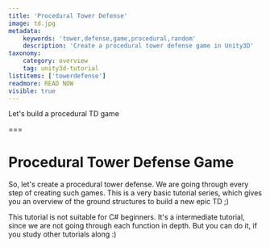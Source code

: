 ```yaml
---
title: 'Procedural Tower Defense'
image: td.jpg
metadata:
    keywords: 'tower,defense,game,procedural,random'
    description: 'Create a procedural tower defense game in Unity3D'
taxonomy:
    category: overview
    tag: unity3d-tutorial
listitems: ['towerdefense']
readmore: READ NOW
visible: true
---
```


Let's build a procedural TD game

===

# Procedural Tower Defense Game

So, let's create a procedural tower defense. We are going through every step of creating such games. This is a very basic tutorial series, which gives you an overview of the ground structures to build a new epic TD ;)

This tutorial is not suitable for C# beginners. It's a intermediate tutorial, since we are not going through each function in depth. But you can do it, if you study other tutorials along :)